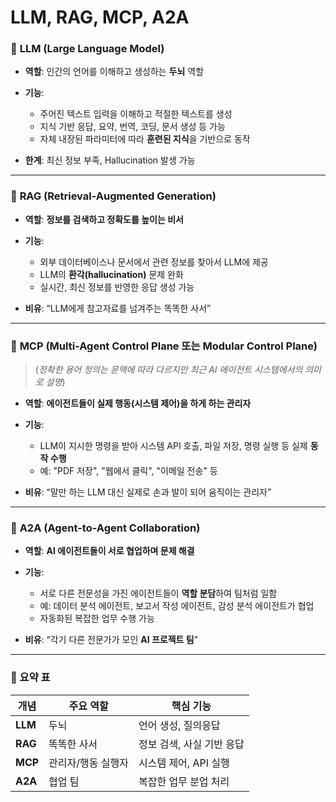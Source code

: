 # LLM, RAG, MCP, A2A

### 🔹 **LLM (Large Language Model)**

* **역할**: 인간의 언어를 이해하고 생성하는 **두뇌** 역할
* **기능**:

  * 주어진 텍스트 입력을 이해하고 적절한 텍스트를 생성
  * 지식 기반 응답, 요약, 번역, 코딩, 문서 생성 등 가능
  * 자체 내장된 파라미터에 따라 **훈련된 지식**을 기반으로 동작
* **한계**: 최신 정보 부족, Hallucination 발생 가능

---

### 🔹 **RAG (Retrieval-Augmented Generation)**

* **역할**: **정보를 검색하고 정확도를 높이는 비서**
* **기능**:

  * 외부 데이터베이스나 문서에서 관련 정보를 찾아서 LLM에 제공
  * LLM의 **환각(hallucination)** 문제 완화
  * 실시간, 최신 정보를 반영한 응답 생성 가능
* **비유**: “LLM에게 참고자료를 넘겨주는 똑똑한 사서”

---

### 🔹 **MCP (Multi-Agent Control Plane 또는 Modular Control Plane)**

> (*정확한 용어 정의는 문맥에 따라 다르지만 최근 AI 에이전트 시스템에서의 의미로 설명*)

* **역할**: **에이전트들이 실제 행동(시스템 제어)을 하게 하는 관리자**
* **기능**:

  * LLM이 지시한 명령을 받아 시스템 API 호출, 파일 저장, 명령 실행 등 실제 **동작 수행**
  * 예: "PDF 저장", "웹에서 클릭", "이메일 전송" 등
* **비유**: “말만 하는 LLM 대신 실제로 손과 발이 되어 움직이는 관리자”

---

### 🔹 **A2A (Agent-to-Agent Collaboration)**

* **역할**: **AI 에이전트들이 서로 협업하며 문제 해결**
* **기능**:

  * 서로 다른 전문성을 가진 에이전트들이 **역할 분담**하여 팀처럼 일함
  * 예: 데이터 분석 에이전트, 보고서 작성 에이전트, 감성 분석 에이전트가 협업
  * 자동화된 복잡한 업무 수행 가능
* **비유**: “각기 다른 전문가가 모인 **AI 프로젝트 팀**”

---

### 🔄 요약 표

| 개념      | 주요 역할      | 핵심 기능           |
| ------- | ---------- | --------------- |
| **LLM** | 두뇌         | 언어 생성, 질의응답     |
| **RAG** | 똑똑한 사서     | 정보 검색, 사실 기반 응답 |
| **MCP** | 관리자/행동 실행자 | 시스템 제어, API 실행  |
| **A2A** | 협업 팀       | 복잡한 업무 분업 처리    |
